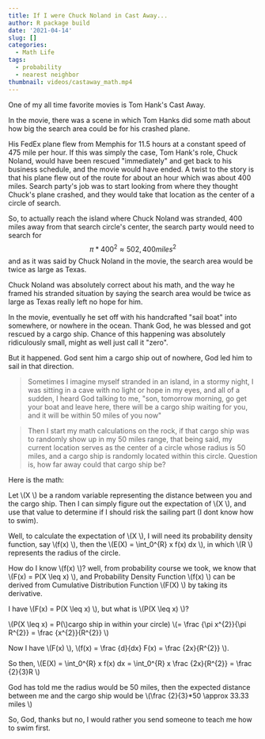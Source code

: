 ```yaml
---
title: If I were Chuck Noland in Cast Away...
author: R package build
date: '2021-04-14'
slug: []
categories:
  - Math Life
tags:
  - probability
  - nearest neighbor
thumbnail: videos/castaway_math.mp4
---
```


One of my all time favorite movies is Tom Hank's Cast Away.

In the movie, there was a scene in which Tom Hanks did some math about how big the search area could be for his crashed plane.

His FedEx plane flew from Memphis for 11.5 hours at a constant speed of 475 mile per hour. If this was simply the case, Tom Hank's role, Chuck Noland, would have been rescued "immediately" and get back to his business schedule, and the movie would have ended. A twist to the story is that his plane flew out of the route for about an hour which was about 400 miles. Search party's job was to start looking from where they thought Chuck's plane crashed, and they would take that location as the center of a circle of search.

So, to actually reach the island where Chuck Noland was stranded, 400 miles away from that search circle's center, the search party would need to search for $$
 \pi * 400^{2} \approx 502,400 miles^{2}
$$ and as it was said by Chuck Noland in the movie, the search area would be twice as large as Texas.

Chuck Noland was absolutely correct about his math, and the way he framed his stranded situation by saying the search area would be twice as large as Texas really left no hope for him.

In the movie, eventually he set off with his handcrafted "sail boat" into somewhere, or nowhere in the ocean. Thank God, he was blessed and got rescued by a cargo ship. Chance of this happening was absolutely ridiculously small, might as well just call it "zero". 

But it happened. God sent him a cargo ship out of nowhere, God led him to sail in that direction.

> Sometimes I imagine myself stranded in an island, in a stormy night, I was sitting in a cave with no light or hope in my eyes, and all of a sudden, I heard God talking to me, "son, tomorrow morning, go get your boat and leave here, there will be a cargo ship waiting for you, and it will be within 50 miles of you now"

> Then I start my math calculations on the rock, if that cargo ship was to randomly show up in my 50 miles range, that being said, my current location serves as the center of a circle whose radius is 50 miles, and a cargo ship is randomly located within this circle. Question is, how far away could that cargo ship be?

Here is the math:

Let \\(X \\) be a random variable representing the distance between you and the cargo ship. Then I can simply figure out the expectation of \\(X \\), and use that value to determine if I should risk the sailing part (I dont know how to swim).

Well, to calculate the expectation of \\(X \\), I will need its probability density function, say \\(f(x) \\), then the \\(E(X) = \int_0^{R} x f(x) dx \\), in which \\(R \\) represents the radius of the circle.

How do I know \\(f(x) \\)? well, from probability course we took, we know that \\(F(x) = P(X \leq x) \\), and Probability Density Function \\(f(x) \\) can be derived from Cumulative Distribution Function \\(F(X) \\) by taking its derivative.

I have \\(F(x) = P(X \leq x) \\), but what is \\(P(X \leq x) \\)?

\\(P(X \leq x) = P(\\)cargo ship in within your circle) \\(= \frac {\pi x^{2}}{\pi R^{2}} = \frac {x^{2}}{R^{2}} \\) 

Now I have \\(F(x) \\), \\(f(x) = \frac {d}{dx} F(x) = \frac {2x}{R^{2}} \\).

So then, \\(E(X) = \int_0^{R} x f(x) dx = \int_0^{R} x \frac {2x}{R^{2}} = \frac {2}{3}R \\)

God has told me the radius would be 50 miles, then the expected distance between me and the cargo ship would be \\(\frac {2}{3}*50 \approx 33.33  miles \\)

So, God, thanks but no, I would rather you send someone to teach me how to swim first.





